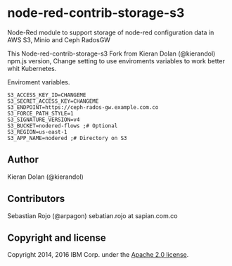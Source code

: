 # node-red-contrib-storage-s3

Node-Red module to support storage of node-red configuration data in AWS S3, Minio and Ceph RadosGW

This Node-red-contrib-storage-s3 Fork from Kieran Dolan (@kierandol) npm.js version, Change setting to use enviroments variables to work better whit Kubernetes.

Enviroment variables.

``` env
S3_ACCESS_KEY_ID=CHANGEME
S3_SECRET_ACCESS_KEY=CHANGEME
S3_ENDPOINT=https://ceph-rados-gw.example.com.co
S3_FORCE_PATH_STYLE=1
S3_SIGNATURE_VERSION=v4
S3_BUCKET=nodered-flows ;# Optional
S3_REGION=us-east-1
S3_APP_NAME=nodered ;# Directory on S3
```

Author
-------
Kieran Dolan (@kierandol)

Contributors
------------
Sebastian Rojo (@arpagon) sebatian.rojo at sapian.com.co

Copyright and license
----------------------
Copyright 2014, 2016 IBM Corp. under the [Apache 2.0 license](http://www.apache.org/licenses/LICENSE-2.0).
